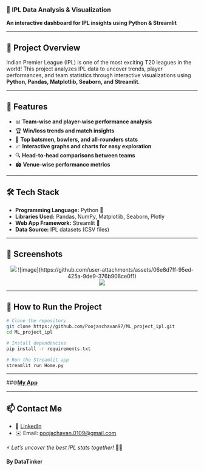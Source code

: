 ### 🏏 IPL Data Analysis & Visualization  
**An interactive dashboard for IPL insights using Python & Streamlit**  

---

## 📌 **Project Overview**
Indian Premier League (IPL) is one of the most exciting T20 leagues in the world! This project analyzes IPL data to uncover trends, player performances, and team statistics through interactive visualizations using **Python, Pandas, Matplotlib, Seaborn, and Streamlit**.

---

## 🚀 **Features**
- 📊 **Team-wise and player-wise performance analysis**
- 🏆 **Win/loss trends and match insights**
- 🎯 **Top batsmen, bowlers, and all-rounders stats**
- 📈 **Interactive graphs and charts for easy exploration**
- 🔍 **Head-to-head comparisons between teams**
- 🏟️ **Venue-wise performance metrics**

---

## 🛠 **Tech Stack**
- **Programming Language:** Python 🐍
- **Libraries Used:** Pandas, NumPy, Matplotlib, Seaborn, Plotly
- **Web App Framework:** Streamlit 🎈
- **Data Source:** IPL datasets (CSV files)

---

## 📸 **Screenshots**
<p align="center">
  <img src="![image](https://github.com/user-attachments/assets/06e8d7ff-95ed-425a-9de9-376b908ce0f1)" />
  ![image](https://github.com/user-attachments/assets/06e8d7ff-95ed-425a-9de9-376b908ce0f1)
  <br>
  <img src="![image](https://github.com/user-attachments/assets/035baab1-2a58-4ac0-8e13-818f3bb9a1a6)" />
</p>

---

## 🎯 **How to Run the Project**
```bash
# Clone the repository
git clone https://github.com/Poojaschavan97/ML_project_ipl.git
cd ML_project_ipl

# Install dependencies
pip install -r requirements.txt

# Run the Streamlit app
streamlit run Home.py
```

---

##🌐[**My App**](https://mlprojectipl-jzjfv6r83b6b7skfs8juee.streamlit.app/)

---


## 📫 **Contact Me**
- 💼 [LinkedIn](https://www.linkedin.com/in/pooja-chavan-b9590431a/)
- ✉️ Email: poojachavan.0109@gmail.com 

⚡ _Let’s uncover the best IPL stats together!_ 🏏🔥  

**By DataTinker**
